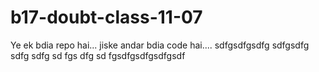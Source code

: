 # b17-doubt-class-11-07
Ye ek bdia repo hai... jiske andar bdia code hai....
sdfgsdfgsdfg
sdfgsdfg
sdfg
sdfg
sd
fgs
dfg
sd
fgsdfgsdfgsdfgsdf
